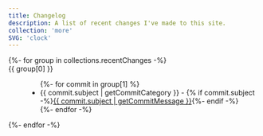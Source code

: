 ```yaml
---
title: Changelog
description: A list of recent changes I've made to this site.
collection: 'more'
SVG: 'clock'
---
```


<dl>
{%- for group in collections.recentChanges -%}
  <dt class="font-semibold text-center">{{ group[0] }}</dt>
  <dd>
    <ul>
      {%- for commit in group[1] %}
      <li data-date-rel="{{ commit.committerDateRel }}" data-date="{{ commit.committerDate }}" data-commit="{{ commit.hash }}" data-category="{{ commit.subject | getCommitCategory }}"><span class="inline-card" data-category="{{ commit.subject | getCommitCategory }}">{{ commit.subject | getCommitCategory }}</span> - {% if commit.subject -%}<a aria-label="View commit on Github" href="https://github.com/{{ meta.github.username }}/{{ meta.github.repo }}/commit/{{ commit.hash }}">{{ commit.subject | getCommitMessage }}</a>{%- endif -%}
        </li>
      {%- endfor -%}
    </ul>
  </dd>
{%- endfor -%}
</dl>